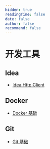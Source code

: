 ```yaml
---
hidden: true
readingTime: false
date: false
author: false
recommend: false
---
```


# 开发工具

## Idea
- [Idea Http Client](./idea/http-client.md)

## Docker

- [Docker 基础](./container/docker.md)

## Git

- [Git 基础](./revision-control/git.md)


